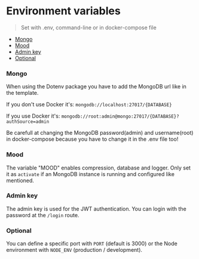 # Environment variables

> Set with .env, command-line or in docker-compose file

- [Mongo](#mongo)
- [Mood](#mood)
- [Admin key](#Admin-Key)
- [Optional](#Optional)

### Mongo

When using the Dotenv package you have to add the MongoDB url like in the template.

If you don't use Docker it's: `mongodb://localhost:27017/{DATABASE}`

If you use Docker it's: `mongodb://root:admin@mongo:27017/{DATABASE}?authSource=admin`

Be carefull at changing the MongoDB password(admin) and username(root) in docker-compose because you have to change it in the .env file too!

### Mood

The variable "MOOD" enables compression, database and logger. Only set it as `activate` if an MongoDB instance is running and configured like mentioned.

### Admin key

The admin key is used for the JWT authentication. You can login with the password at the `/login` route.

### Optional

You can define a specific port with `PORT` (default is 3000) or the Node environment with `NODE_ENV` (production / development).